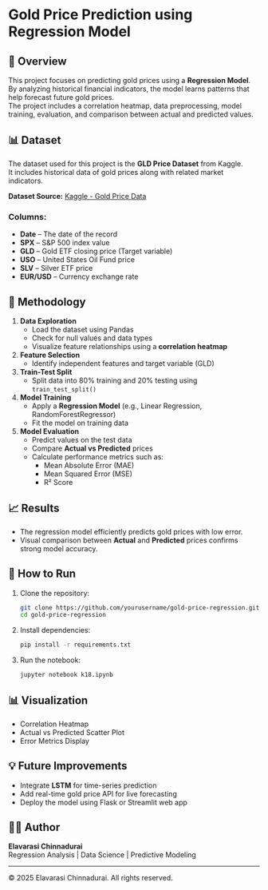 # Gold Price Prediction using Regression Model

## 📘 Overview
This project focuses on predicting gold prices using a **Regression Model**.  
By analyzing historical financial indicators, the model learns patterns that help forecast future gold prices.  
The project includes a correlation heatmap, data preprocessing, model training, evaluation, and comparison between actual and predicted values.

## 📊 Dataset
The dataset used for this project is the **GLD Price Dataset** from Kaggle.  
It includes historical data of gold prices along with related market indicators.

**Dataset Source:** [Kaggle - Gold Price Data](https://www.kaggle.com/datasets)

### Columns:
- **Date** – The date of the record  
- **SPX** – S&P 500 index value  
- **GLD** – Gold ETF closing price (Target variable)  
- **USO** – United States Oil Fund price  
- **SLV** – Silver ETF price  
- **EUR/USD** – Currency exchange rate  

## 🧠 Methodology
1. **Data Exploration**
   - Load the dataset using Pandas
   - Check for null values and data types
   - Visualize feature relationships using a **correlation heatmap**
2. **Feature Selection**
   - Identify independent features and target variable (GLD)
3. **Train-Test Split**
   - Split data into 80% training and 20% testing using `train_test_split()`
4. **Model Training**
   - Apply a **Regression Model** (e.g., Linear Regression, RandomForestRegressor)
   - Fit the model on training data
5. **Model Evaluation**
   - Predict values on the test data
   - Compare **Actual vs Predicted** prices
   - Calculate performance metrics such as:
     - Mean Absolute Error (MAE)
     - Mean Squared Error (MSE)
     - R² Score

## 📈 Results
- The regression model efficiently predicts gold prices with low error.  
- Visual comparison between **Actual** and **Predicted** prices confirms strong model accuracy.

## 🚀 How to Run
1. Clone the repository:
   ```bash
   git clone https://github.com/yourusername/gold-price-regression.git
   cd gold-price-regression
   ```
2. Install dependencies:
   ```bash
   pip install -r requirements.txt
   ```
3. Run the notebook:
   ```bash
   jupyter notebook k18.ipynb
   ```

## 📊 Visualization
- Correlation Heatmap  
- Actual vs Predicted Scatter Plot  
- Error Metrics Display

## 💡 Future Improvements
- Integrate **LSTM** for time-series prediction  
- Add real-time gold price API for live forecasting  
- Deploy the model using Flask or Streamlit web app  

## 👩‍💻 Author
**Elavarasi Chinnadurai**  
Regression Analysis | Data Science | Predictive Modeling  

---
© 2025 Elavarasi Chinnadurai. All rights reserved.
